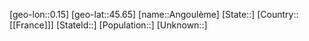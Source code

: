 ﻿---
location: [45.65,0.15]
mapzoom: [7,12] 
mapmarker: city 
type: City
tags:
- geo/City


SpocWebEntityId: 28829
isDeleted: false
confidential: public

---
[geo-lon::0.15]
[geo-lat::45.65]
[name::Angoulème]
[State::]
[Country::[[France]]]
[StateId::]
[Population::]
[Unknown::]

